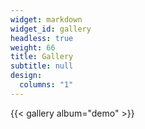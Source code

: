 ```yaml
---
widget: markdown
widget_id: gallery
headless: true
weight: 66
title: Gallery
subtitle: null
design:
  columns: "1"
---
```


{{< gallery album="demo" >}}

